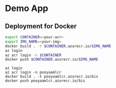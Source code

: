 # Demo App

## Deployment for Docker

```sh
export CONTAINER=<your-acr>
export IMG_NAME=<your-img>
docker build . -t $CONTAINER.azurecr.io/$IMG_NAME
az login
az acr login -n $CONTAINER
docker push $CONTAINER.azurecr.io/$IMG_NAME
```

```
az login
az acr login -n pooyaamlcr
docker build . -t pooyaamlcr.azurecr.io/bis
docker push pooyaamlcr.azurecr.io/bis
```